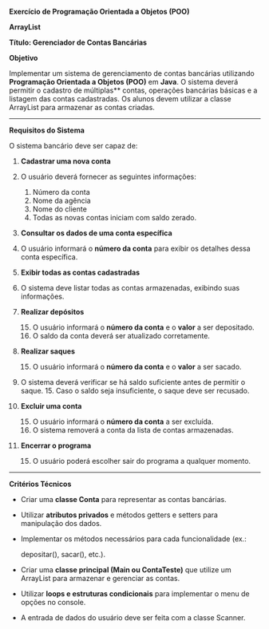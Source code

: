 ﻿**Exercício de Programação Orientada a Objetos (POO)**

**ArrayList<Conta>**

**Título: Gerenciador de Contas Bancárias**

**Objetivo**

Implementar um sistema de gerenciamento de contas bancárias utilizando **Programação Orientada a Objetos (POO)** em **Java**. O sistema deverá permitir o cadastro de múltiplas** contas, operações bancárias básicas e a listagem das contas cadastradas. Os alunos devem utilizar a classe ArrayList para armazenar as contas criadas.

----------


**Requisitos do Sistema**

O sistema bancário deve ser capaz de:

1. **Cadastrar uma nova conta**
15. O usuário deverá fornecer as seguintes informações:
    1. Número da conta
    1. Nome da agência
    1. Nome do cliente
    15. Todas as novas contas iniciam com saldo zerado.
2. **Consultar os dados de uma conta específica**

15. O usuário informará o **número da conta** para exibir os detalhes dessa conta específica.

2. **Exibir todas as contas cadastradas**

15. O sistema deve listar todas as contas armazenadas, exibindo suas informações.
2. **Realizar depósitos**

   15. O usuário informará o **número da conta** e o **valor** a ser depositado.
   15. O saldo da conta deverá ser atualizado corretamente.
5. **Realizar saques**

   15. O usuário informará o **número da conta** e o **valor** a ser sacado.

15. O sistema deverá verificar se há saldo suficiente antes de permitir o saque.
    15. Caso o saldo seja insuficiente, o saque deve ser recusado.
6. **Excluir uma conta**

   15. O usuário informará o **número da conta** a ser excluída.
   15. O sistema removerá a conta da lista de contas armazenadas.
7. **Encerrar o programa**

   15. O usuário poderá escolher sair do programa a qualquer momento.

----------


**Critérios Técnicos**

- Criar uma **classe Conta** para representar as contas bancárias.

- Utilizar **atributos privados** e métodos getters e setters para manipulação dos dados.

- Implementar os métodos necessários para cada funcionalidade (ex.:

  depositar(), sacar(), etc.).

- Criar uma **classe principal (Main ou ContaTeste)** que utilize um ArrayList<Conta> para armazenar e gerenciar as contas.

- Utilizar **loops e estruturas condicionais** para implementar o menu de opções no console.

- A entrada de dados do usuário deve ser feita com a classe Scanner.
